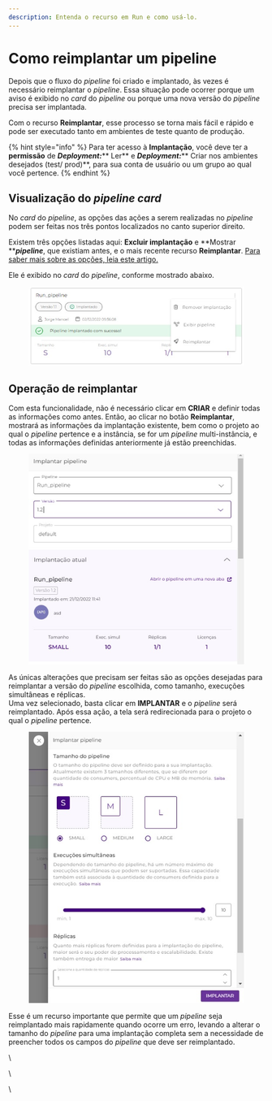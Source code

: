```yaml
---
description: Entenda o recurso em Run e como usá-lo.
---
```


# Como reimplantar um pipeline

Depois que o fluxo do _pipeline_ foi criado e implantado, às vezes é necessário reimplantar o _pipeline_. Essa situação pode ocorrer porque um aviso é exibido no _card_ do _pipeline_ ou porque uma nova versão do _pipeline_ precisa ser implantada.

Com o recurso **Reimplantar**, esse processo se torna mais fácil e rápido e pode ser executado tanto em ambientes de teste quanto de produção.

{% hint style="info" %}
Para ter acesso à **Implantação**, você deve ter a **permissão** de _**Deployment:**_** Ler** e _**Deployment:**_** Criar nos ambientes desejados (test/ prod)**, para sua conta de usuário ou um grupo ao qual você pertence.
{% endhint %}

## Visualização do _pipeline card_

No _card_ do _pipeline_, as opções das ações a serem realizadas no _pipeline_ podem ser feitas nos três pontos localizados no canto superior direito.&#x20;

Existem três opções listadas aqui: **Excluir implantação** e **Mostrar **_**pipeline**_, que existiam antes, e o mais recente recurso **Reimplantar**. [Para saber mais sobre as opções, leia este artigo.](https://docs.digibee.com/documentation/v/pt-br/run/visao-geral#opcoes-no-pipeline)

Ele é exibido no _card_ do _pipeline_, conforme mostrado abaixo.

<figure><img src="../../.gitbook/assets/card.jpg" alt=""><figcaption></figcaption></figure>

## Operação de reimplantar

Com esta funcionalidade, não é necessário clicar em **CRIAR** e definir todas as informações como antes. Então, ao clicar no botão **Reimplantar**, mostrará as informações da implantação existente, bem como o projeto ao qual o _pipeline_ pertence e a instância, se for um _pipeline_ multi-instância, e todas as informações definidas anteriormente já estão preenchidas.

<figure><img src="../../.gitbook/assets/Projeto - port.jpg" alt=""><figcaption></figcaption></figure>

As únicas alterações que precisam ser feitas são as opções desejadas para reimplantar a versão do _pipeline_ escolhida, como tamanho, execuções simultâneas e réplicas. \
Uma vez selecionado, basta clicar em **IMPLANTAR** e o _pipeline_ será reimplantado. Após essa ação, a tela será redirecionada para o projeto o qual o _pipeline_ pertence.

<figure><img src="../../.gitbook/assets/reimplantar.jpg" alt=""><figcaption></figcaption></figure>

Esse é um recurso importante que permite que um _pipeline_ seja reimplantado mais rapidamente quando ocorre um erro, levando a alterar o tamanho do _pipeline_ para uma implantação completa sem a necessidade de preencher todos os campos do _pipeline_ que deve ser reimplantado.

\


\


\

